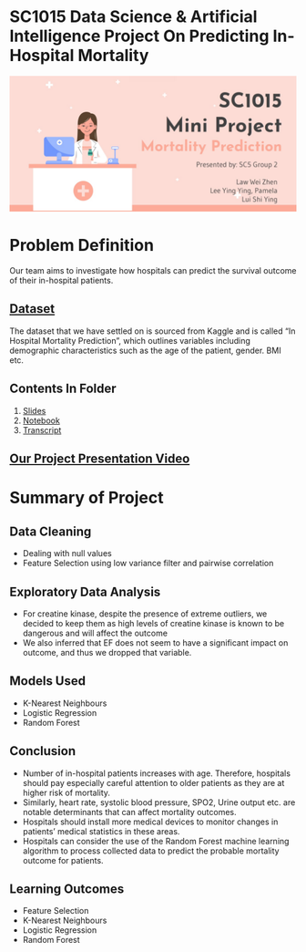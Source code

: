 # SC1015 Data Science & Artificial Intelligence Project On Predicting In-Hospital Mortality
![image](https://github.com/pamelalee26/In-Hospital-Mortality/blob/main/Image.jpg)
# Problem Definition
Our team aims to investigate how hospitals can predict the survival outcome of their in-hospital patients.  

## [Dataset](https://www.kaggle.com/datasets/saurabhshahane/in-hospital-mortality-prediction)
The dataset that we have settled on is sourced from Kaggle and is called “In Hospital Mortality Prediction”, which outlines variables including demographic characteristics such as the age of the patient, gender. BMI etc. 

## Contents In Folder
1. [Slides](https://github.com/pamelalee26/In-Hospital-Mortality/blob/main/Slides.pptx)
2. [Notebook](https://github.com/pamelalee26/In-Hospital-Mortality/blob/main/Notebook.ipynb)
3. [Transcript](https://github.com/pamelalee26/In-Hospital-Mortality/blob/main/Transcript.docx)

## [Our Project Presentation Video](https://www.youtube.com/watch?v=gRhFa5yBMR4)
# Summary of Project
## Data Cleaning 
- Dealing with null values
- Feature Selection using low variance filter and pairwise correlation

## Exploratory Data Analysis
- For creatine kinase, despite the presence of extreme outliers, we decided to keep them as high levels of creatine kinase is known to be dangerous and will affect the outcome
- We also inferred that EF does not seem to have a significant impact on outcome, and thus we dropped that variable.

## Models Used
- K-Nearest Neighbours
- Logistic Regression
- Random Forest

## Conclusion
- Number of in-hospital patients increases with age. Therefore, hospitals should pay especially careful attention to older patients as they are at higher risk of mortality. 
- Similarly, heart rate, systolic blood pressure, SPO2, Urine output etc. are notable determinants that can affect mortality outcomes.
- Hospitals should install more medical devices to monitor changes in patients’ medical statistics in these areas. 
- Hospitals can consider the use of the Random Forest machine learning algorithm to process collected data to predict the probable mortality outcome for patients. 

## Learning Outcomes
- Feature Selection
- K-Nearest Neighbours
- Logistic Regression
- Random Forest
